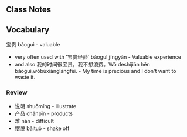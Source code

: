 
## Class Notes

## Vocabulary

宝贵 bǎoguì - valuable

- very often used with '宝贵经验' bǎoguì jīngyàn - Valuable experience
- and also 我的时间很宝贵，我不想浪费。Wǒ deshíjiān hěn bǎoguì,wǒbùxiǎnglàngfèi. - My time is precious and I don't want to waste it.

### Review

- 说明 shuōmíng - illustrate
- 产品 chǎnpǐn - products
- 难 nán - difficult
- 摆脱 bǎituō - shake off
